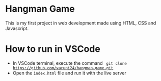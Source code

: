 # Hangman Game

This is my first project in web development made using HTML, CSS and Javascript.


# How to run in VSCode

- In VSCode terminal, execute the command <code> git clone https://github.com/varuni24/hangman-game.git </code>
- Open the <code>index.html</code> file and run it with the live server
